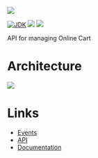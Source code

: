 [![](https://github.com/wutsi/wutsi-cart-server/actions/workflows/master.yml/badge.svg)](https://github.com/wutsi/wutsi-cart-server/actions/workflows/master.yml)

[![JDK](https://img.shields.io/badge/jdk-11-brightgreen.svg)](https://jdk.java.net/11/)
[![](https://img.shields.io/badge/maven-3.6-brightgreen.svg)](https://maven.apache.org/download.cgi)
![](https://img.shields.io/badge/language-kotlin-blue.svg)

API for managing Online Cart

# Architecture

![](https://www.plantuml.com/plantuml/png/ROnD2i8m64Jttoc6keu7S56wyG0kHRf8cq65D97yj4BnxbP5gP3jcpUlYKc7b0ShlHzktj4bz0l1l0AdAQTuLI-k8iF8q69pfBL-4XYTTASZKPckcWLhknKyH8f_fUf_Sn4FcPbGHL-A4Upl_KMxC-Mx-s0OViAsnZkwmuTpf4lbL8rIGHewamVx1000)

# Links

- [Events](docs/Event.md)
- [API](https://wutsi.github.io/wutsi-cart-server/api/)
- [Documentation](docs/)
